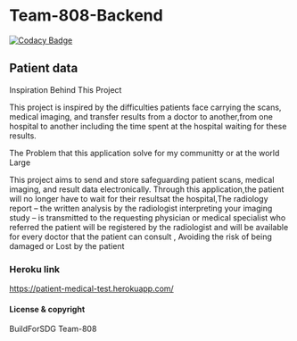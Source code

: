 # Team-808-Backend

[![Codacy Badge](https://api.codacy.com/project/badge/Grade/6dc3e811cfde43098e0cf805ff932435)](https://app.codacy.com/gh/BuildForSDGCohort2/Team-808-Backend?utm_source=github.com&utm_medium=referral&utm_content=BuildForSDGCohort2/Team-808-Backend&utm_campaign=Badge_Grade_Settings)

## Patient data
 Inspiration Behind This Project

This project is inspired by the difficulties patients face carrying the scans, medical imaging, and transfer results from a doctor to another,from one hospital to another including the time spent at the hospital waiting for these results. 

The Problem that this application solve for my communitty or at the world Large
 
 This project aims to send and store safeguarding patient scans, medical imaging, and result data electronically. Through this application,the patient will no longer have to wait for their resultsat the hospital,The radiology report – the written analysis by the radiologist interpreting your imaging study – is transmitted to the requesting physician or medical specialist who referred the patient will be registered by the radiologist and will be available for every doctor that the patient can consult ,
Avoiding the risk of being damaged
or
Lost by the patient 

### Heroku link

https://patient-medical-test.herokuapp.com/

#### License & copyright

BuildForSDG Team-808